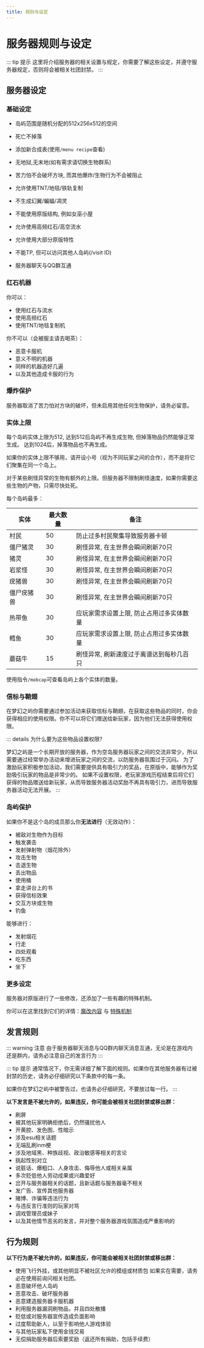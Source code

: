 ```yaml
---
title: 规则与设定
---
```

# 服务器规则与设定

::: tip 提示
这里将介绍服务器的相关设置与规定，你需要了解这些设定，并遵守服务器规定，否则将会被相关社团封禁。
:::

## 服务器设定

### 基础设定

- 岛屿范围是随机分配的512x256x512的空间

- 死亡不掉落

- 添加新合成表(使用`/menu recipe`查看)

- 无地狱,无末地(如有需求请切换生物群系)

- 苦力怕不会破坏方块, 而其他爆炸/生物行为不会被阻止

- 允许使用TNT/地毯/铁轨复制

- 不生成幻翼/蝙蝠/凋灵

- 不能使用原版结构, 例如女巫小屋

- 允许使用高频红石/高空流水

- 允许使用大部分原版特性

- 不能TP, 但可以访问其他人岛屿(/visit ID)

- 服务器聊天与QQ群互通


### 红石机器

你可以：
- 使用红石与流水
- 使用高频红石
- 使用TNT/地毯复制机


你不可以（会被服主请去喝茶）：
- 恶意卡服机
- 意义不明的机器
- 同样的机器造好几遍
- 以及其他造成卡服的行为


### 爆炸保护

服务器取消了苦力怕对方块的破坏，但未启用其他任何生物保护，请务必留意。

### 实体上限
每个岛屿实体上限为512, 达到512后岛屿不再生成生物, 但掉落物品仍然能够正常生成。 达到1024后，掉落物品也不再生成。

如果你的实体上限不够用，请开设小号（视为不同玩家之间的合作），而不是将它们聚集在同一个岛上。

对于某些刷怪异常的生物有额外的上限。但服务器不限制刷怪速度，如果你需要这些生物的产物，只需尽快处死。

每个岛屿最多：

| 实体       | 最大数量 | 备注                                     |
| ---------- | -------- | ---------------------------------------- |
| 村民       | 50       | 防止过多村民聚集导致服务器卡顿           |
| 僵尸猪灵   | 30       | 刷怪异常, 在主世界会瞬间刷新70只         |
| 猪灵       | 30       | 刷怪异常, 在主世界会瞬间刷新70只         |
| 岩浆怪     | 30       | 刷怪异常, 在主世界会瞬间刷新70只         |
| 疣猪兽     | 30       | 刷怪异常, 在主世界会瞬间刷新70只         |
| 僵尸疣猪兽 | 30       | 刷怪异常, 在主世界会瞬间刷新70只         |
| 热带鱼     | 30       | 应玩家需求设置上限, 防止占用过多实体数量 |
| 鳕鱼       | 30       | 应玩家需求设置上限, 防止占用过多实体数量 |
| 蘑菇牛     | 15       | 刷怪异常, 刷新速度过于离谱达到每秒几百只 |

使用指令`/mobcap`可查看岛屿上各个实体的数量。


### 信标与鞘翅

在梦幻之屿你需要通过参加活动来获取信标与鞘翅，在获取这些物品的同时，你会获得相应的使用权限。你不可以将它们赠送给新玩家，因为他们无法获得使用权限。

::: details 为什么要为这些物品设置权限?

梦幻之屿是一个长期开放的服务器，作为空岛服务器玩家之间的交流非常少，所以需要通过经常举办活动来增进玩家之间的交流，以防服务器氛围过于沉闷。
为了激励玩家积极参加活动，我们需要提供具有吸引力的奖品，在原版中，能够作为奖励吸引玩家的物品是非常少的。
如果不设置权限，老玩家游戏历程结束后将它们获得的物品赠送给新玩家，从而导致服务器活动奖励不再具有吸引力，进而导致服务器活动无法开展。
:::


### 岛屿保护

如果你不是这个岛的成员那么你**无法进行**（无效动作）：
- 被敌对生物作为目标
- 触发袭击
- 发射弹射物（烟花除外）
- 攻击生物
- 击退生物
- 丢出物品
- 使用桶
- 拿走讲台上的书
- 获得信标效果
- 交互方块或生物
- 钓鱼

能够进行：
- 发射烟花
- 行走
- 四处观看
- 吃东西
- 坐下

### 更多设定

服务器对原版进行了一些修改，还添加了一些有趣的特殊机制。

你可以在这里找到它们的详情：[魔改内容](guide/modification.md) 与 [特殊机制](guide/mechanism.md)

## 发言规则

::: warning 注意
由于服务器聊天消息与QQ群内聊天消息互通，无论是在游戏内还是群内，请务必注意自己的发言行为
:::

::: tip 提示
通常情况下，你无需详细了解下面的规则。如果你在其他服务器有过被封禁的历史，请务必仔细研究以下条款中的每一条。

如果你在梦幻之屿中被警告过，也请务必仔细研究，不要放过每一行。
:::

**以下发言是不被允许的，如果违反，你可能会被相关社团封禁或移出群：**
- 刷屏
- 被其他玩家明确拒绝后，仍然骚扰他人
- 开黄腔、发色图、性暗示
- 涉及esu相关话题
- 无端乱刷inm梗
- 涉及地域黑、种族歧视、政治敏感等相关的言论
- 挑起性别对立
- 说脏话、爆粗口、人身攻击、侮辱他人或相关亲属
- 多次贬低他人劳动成果或兴趣爱好
- 岔开与服务器相关的话题，且新话题与服务器毫不相关
- 发广告、宣传其他服务器
- 赌博、诈骗等违法行为
- 与违反言行准则的玩家对骂
- 调戏管理员或妹子
- 以及其他情节恶劣的发言，并对整个服务器游戏氛围造成严重影响的

## 行为规则

**以下行为是不被允许的，如果违反，你可能会被相关社团封禁或移出群：**
- 使用飞行外挂，或其他明显不被社区允许的模组或材质包
    如果实在需要，请务必在使用前询问相关社团。
- 恶意破坏他人岛屿
- 恶意攻击、破坏服务器
- 恶意建造服务器卡服机器
- 利用服务器漏洞刷物品，并且四处散播
- 贬低或对服务器宣传造成负面影响
- 过度帮助新人，以至于影响他人游戏体验
- 与其他玩家私下使用金钱交易
- 无偿捐助服务器后索要奖励（返还所有捐助，包括手续费）
